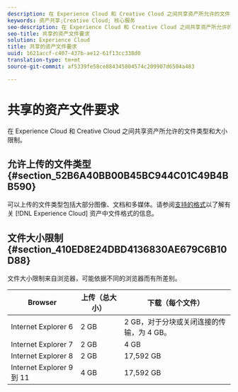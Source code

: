 ```yaml
---
description: 在 Experience Cloud 和 Creative Cloud 之间共享资产所允许的文件类型和大小限制。
keywords: 资产共享;Creative Cloud; 核心服务
seo-description: 在 Experience Cloud 和 Creative Cloud 之间共享资产所允许的文件类型和大小限制。
seo-title: 共享的资产文件要求
solution: Experience Cloud
title: 共享的资产文件要求
uuid: 1621accf-c407-437b-ae12-61f13cc338d0
translation-type: tm+mt
source-git-commit: af5339fe58ce884345804574c209907d6504a483

---
```



# 共享的资产文件要求

在 Experience Cloud 和 Creative Cloud 之间共享资产所允许的文件类型和大小限制。

## 允许上传的文件类型 {#section_52B6A40BB00B45BC944C01C49B4BB590}

可以上传的文件类型包括大部分图像、文档和多媒体。请参阅[支持的格式](https://helpx.adobe.com/experience-manager/brand-portal/using/brand-portal-supported-formats.html)以了解有关 [!DNL Experience Cloud] 资产中文件格式的信息。

## 文件大小限制 {#section_410ED8E24DBD4136830AE679C6B10D88}

文件大小限制来自浏览器，可能依据不同的浏览器而有所差别。

| Browser | 上传（总大小） | 下载（每个文件） |
|--- |--- |--- |
| Internet Explorer 6 | 2 GB | 2 GB，对于分块或关闭连接的传输，为 4 GB。 |
| Internet Explorer 7 | 2 GB | 4 GB |
| Internet Explorer 8 | 2 GB | 17,592 GB |
| Internet Explorer 9 到 11 | 4 GB | 17,592 GB |
